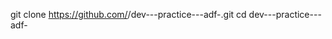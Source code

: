 git clone https://github.com/<your-org-or-username>/dev---practice---adf-.git
cd dev---practice---adf-
